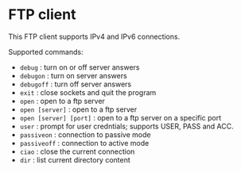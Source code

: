FTP client
==========

This FTP client supports IPv4 and IPv6 connections.

Supported commands:
  - `debug` : turn on or off server answers
  - `debugon` : turn on server answers
  - `debugoff` : turn off server answers
  - `exit` : close sockets and quit the program
  - `open` : open to a ftp server
  - `open [server]` : open to a ftp server
  - `open [server] [port]` : open to a ftp server on a specific port
  - `user` : prompt for user credntials; supports USER, PASS and ACC.
  - `passiveon` : connection to passive mode
  - `passiveoff` : connection to active mode
  - `ciao` : close the current connection
  - `dir` : list current directory content
